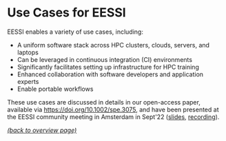# Use Cases for EESSI

EESSI enables a variety of use cases, including:

* A uniform software stack across HPC clusters, clouds, servers, and laptops
* Can be leveraged in continuous integration (CI) environments
* Significantly facilitates setting up infrastructure for HPC training
* Enhanced collaboration with software developers and application experts
* Enable portable workflows

These use cases are discussed in details in our open-access paper, available via <https://doi.org/10.1002/spe.3075>,
and have been presented at the EESSI community meeting in Amsterdam in Sept'22
([slides](https://eessi.github.io/docs/meetings/2022-09-amsterdam/EESSI-community-meeting-2022.09-003-EESSI-use-cases.pdf), 
[recording](https://www.youtube.com/watch?v=SHqj0a3cfdg)).

[*(back to overview page)*](index.md)
